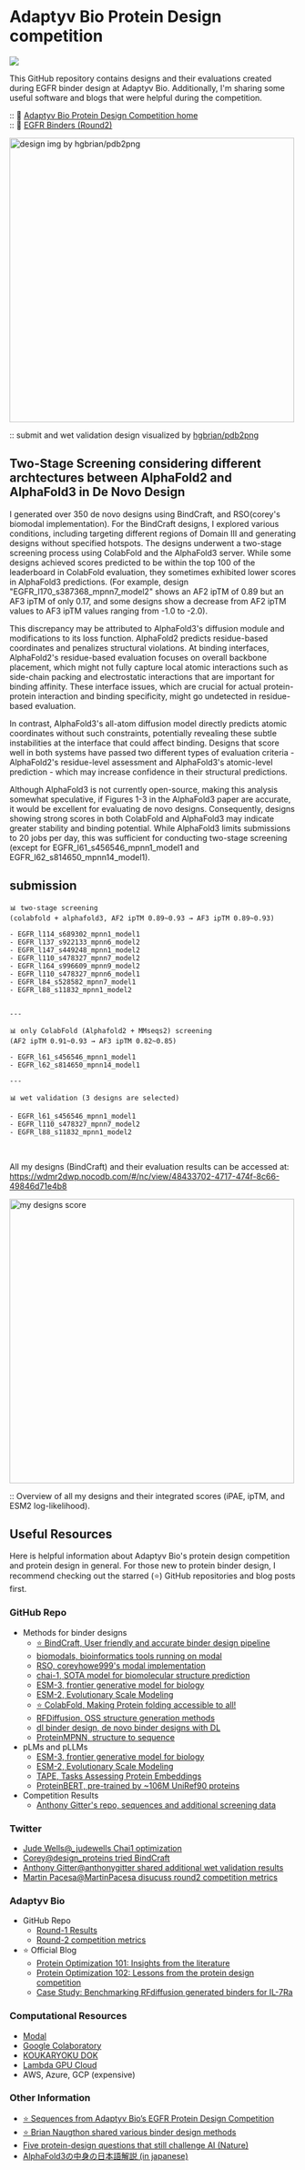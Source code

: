 # Adaptyv Bio Protein Design competition
<img src="https://img.shields.io/badge/update-2024%2F11%2F08-blue">

This GitHub repository contains designs and their evaluations created during EGFR binder design at Adaptyv Bio. Additionally, I'm sharing some useful software and blogs that were helpful during the competition.
&nbsp;

:: 👀 [Adaptyv Bio Protein Design Competition home](https://design.adaptyvbio.com/) \
:: 👀 [EGFR Binders (Round2)](https://foundry.adaptyvbio.com/egfr_design_competition_2)

<img src="./md/EGFR_ECOD_l110_s478327_mpnn7_model2.png" width="500" alt="design img by hgbrian/pdb2png">

:: submit and wet validation design visualized by [hgbrian/pdb2png](https://github.com/hgbrian/pdb2png)

## Two-Stage Screening considering different archtectures between AlphaFold2 and AlphaFold3 in De Novo Design
I generated over 350 de novo designs using BindCraft, and RSO(corey's biomodal implementation). 
For the BindCraft designs, I explored various conditions, including targeting different regions of Domain III and generating designs without specified hotspots.
The designs underwent a two-stage screening process using ColabFold and the AlphaFold3 server. 
While some designs achieved scores predicted to be within the top 100 of the leaderboard in ColabFold evaluation, they sometimes exhibited lower scores in AlphaFold3 predictions.
(For example, design "EGFR_l170_s387368_mpnn7_model2" shows an AF2 ipTM of 0.89 but an AF3 ipTM of only 0.17, and some designs show a decrease from AF2 ipTM values to AF3 ipTM values ranging from -1.0 to -2.0).

This discrepancy may be attributed to AlphaFold3's diffusion module and modifications to its loss function. 
AlphaFold2 predicts residue-based coordinates and penalizes structural violations. 
At binding interfaces, AlphaFold2's residue-based evaluation focuses on overall backbone placement, which might not fully capture local atomic interactions such as side-chain packing and electrostatic interactions that are important for binding affinity.
These interface issues, which are crucial for actual protein-protein interaction and binding specificity, might go undetected in residue-based evaluation.

In contrast, AlphaFold3's all-atom diffusion model directly predicts atomic coordinates without such constraints, potentially revealing these subtle instabilities at the interface that could affect binding.
Designs that score well in both systems have passed two different types of evaluation criteria - AlphaFold2's residue-level assessment and AlphaFold3's atomic-level prediction - which may increase confidence in their structural predictions.

Although AlphaFold3 is not currently open-source, making this analysis somewhat speculative, if Figures 1-3 in the AlphaFold3 paper are accurate, it would be excellent for evaluating de novo designs. 
Consequently, designs showing strong scores in both ColabFold and AlphaFold3 may indicate greater stability and binding potential.
While AlphaFold3 limits submissions to 20 jobs per day, this was sufficient for conducting two-stage screening (except for EGFR_l61_s456546_mpnn1_model1 and EGFR_l62_s814650_mpnn14_model1).

## submission
```
📊 two-stage screening 
(colabfold + alphafold3, AF2 ipTM 0.89~0.93 → AF3 ipTM 0.89~0.93)

- EGFR_l114_s689302_mpnn1_model1
- EGFR_l137_s922133_mpnn6_model2
- EGFR_l147_s449248_mpnn1_model2
- EGFR_l110_s478327_mpnn7_model2
- EGFR_l164_s996609_mpnn9_model2
- EGFR_l110_s478327_mpnn6_model1
- EGFR_l84_s528582_mpnn7_model1
- EGFR_l88_s11832_mpnn1_model2


---

📊 only ColabFold (Alphafold2 + MMseqs2) screening 
(AF2 ipTM 0.91~0.93 → AF3 ipTM 0.82~0.85)

- EGFR_l61_s456546_mpnn1_model1
- EGFR_l62_s814650_mpnn14_model1

---

📊 wet validation (3 designs are selected)

- EGFR_l61_s456546_mpnn1_model1
- EGFR_l110_s478327_mpnn7_model2
- EGFR_l88_s11832_mpnn1_model2
```

&nbsp;

All my designs (BindCraft) and their evaluation results can be accessed at:\
https://wdmr2dwp.nocodb.com/#/nc/view/48433702-4717-474f-8c66-49846d71e4b8

<img src="./md/designs_joint.png" width="500" alt="my designs score">

:: Overview of all my designs and their integrated scores (iPAE, ipTM, and ESM2 log-likelihood).

## Useful Resources
Here is helpful information about Adaptyv Bio's protein design competition and protein design in general.
For those new to protein binder design, I recommend checking out the starred (⭐️) GitHub repositories and blog posts first.

### GitHub Repo
- Methods for binder designs
    - [⭐️ BindCraft, User friendly and accurate binder design pipeline](https://github.com/martinpacesa/BindCraft)
    - [biomodals, bioinformatics tools running on modal](https://github.com/hgbrian/biomodals)
    - [RSO, coreyhowe999's modal implementation](https://github.com/coreyhowe999/RSO)
    - [chai-1, SOTA model for biomolecular structure prediction ](https://github.com/chaidiscovery/chai-lab)
    - [ESM-3, frontier generative model for biology](https://github.com/evolutionaryscale/esm)
    - [ESM-2, Evolutionary Scale Modeling](https://github.com/facebookresearch/esm)
    - [⭐️ ColabFold, Making Protein folding accessible to all!](https://github.com/sokrypton/ColabFold)
    - [RFDiffusion, OSS structure generation methods](https://github.com/RosettaCommons/RFdiffusion)
    - [dl binder design, de novo binder designs with DL](https://github.com/nrbennet/dl_binder_design)
    - [ProteinMPNN, structure to sequence](https://github.com/dauparas/ProteinMPNN)
- pLMs and pLLMs
    - [ESM-3, frontier generative model for biology](https://github.com/evolutionaryscale/esm)
    - [ESM-2, Evolutionary Scale Modeling](https://github.com/facebookresearch/esm)
    - [TAPE, Tasks Assessing Protein Embeddings](https://github.com/songlab-cal/tape)
    - [ProteinBERT, pre-trained by ~106M UniRef90 proteins](https://github.com/nadavbra/protein_bert)
- Competition Results
    - [Anthony Gitter's repo, sequences and additional screening data](https://github.com/agitter/adaptyvbio-egfr)


### Twitter
- [Jude Wells@_judewells Chai1 optimization](https://twitter.com/_judewells/status/1853805775807758465?s=61&t=QEKbzc4Q_MQOGNrv2bbejg)
- [Corey@design_proteins tried BindCraft](https://twitter.com/design_proteins/status/1849919279790997596?s=61&t=4LW4TKynjsiSiQ9kKfehMg)
- [Anthony Gitter@anthonygitter shared additional wet validation results](https://twitter.com/anthonygitter/status/1848768548480393298?s=61&t=fwFHyeIlZimZW-ZsykLabA)
- [Martin Pacesa@MartinPacesa disucuss round2 competition metrics](https://twitter.com/martinpacesa/status/1851628857792528889?s=61&t=vDTBRNVawlO1Fol8ICoJkA)

### Adaptyv Bio
- GitHub Repo
    - [Round-1 Results](https://github.com/adaptyvbio/egfr_competition_1)
    - [Round-2 competition metrics](https://github.com/adaptyvbio/competition_metrics)
- ⭐️ Official Blog
    - [Protein Optimization 101: Insights from the literature](https://www.adaptyvbio.com/blog/po101)
    - [Protein Optimization 102: Lessons from the protein design competition](https://www.adaptyvbio.com/blog/po102)
    - [Case Study: Benchmarking RFdiffusion generated binders for IL-7Ra](https://www.adaptyvbio.com/blog/rfdiff_il7ra)

### Computational Resources
- [Modal](https://modal.com/)
- [Google Colaboratory](https://colab.google/)
- [KOUKARYOKU DOK](https://www.sakura.ad.jp/koukaryoku-dok/)
- [Lambda GPU Cloud](https://lambdalabs.com/)
- AWS, Azure, GCP (expensive)

### Other Information
- [⭐️ Sequences from Adaptyv Bio’s EGFR Protein Design Competition](https://github.com/agitter/adaptyvbio-egfr)
- [⭐️ Brian Naugthon shared various binder design methods](http://blog.booleanbiotech.com/adaptyv-binder-design-competition.html)
- [Five protein-design questions that still challenge AI (Nature)](https://www.nature.com/articles/d41586-024-03595-9)
- [AlphaFold3の中身の日本語解説 (in japanese)](https://zenn.dev/tonets/articles/dd8c3855eadb2b)
